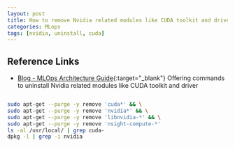 ```yaml
---
layout: post
title: How to remove Nvidia related modules like CUDA toolkit and driver
categories: MLops
tags: [nvidia, uninstall, cuda]
---
```


## Reference Links

- [Blog - MLOps Architecture Guide](<https://neptune.ai/blog/mlops-architecture-guide>){:target="_blank"} Offering commands to uninstall Nvidia related modules like CUDA toolkit and driver

```bash

sudo apt-get --purge -y remove 'cuda*' && \
sudo apt-get --purge -y remove 'nvidia*' && \
sudo apt-get --purge -y remove 'libnvidia-*' && \
sudo apt-get --purge -y remove 'nsight-compute-*'
ls -al /usr/local/ | grep cuda-
dpkg -l | grep -i nvidia

```
